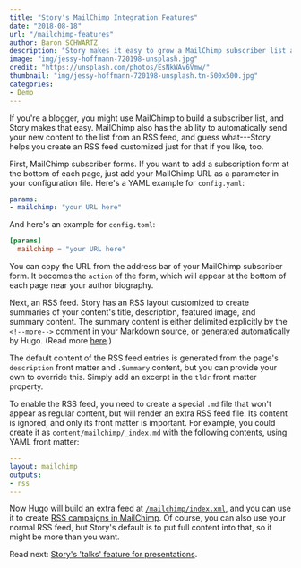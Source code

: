 ```yaml
---
title: "Story's MailChimp Integration Features"
date: "2018-08-18"
url: "/mailchimp-features"
author: Baron SCHWARTZ
description: "Story makes it easy to grow a MailChimp subscriber list and send beautifully formatted emails to them automatically."
image: "img/jessy-hoffmann-720198-unsplash.jpg"
credit: "https://unsplash.com/photos/EsNkWAv6Vmw/"
thumbnail: "img/jessy-hoffmann-720198-unsplash.tn-500x500.jpg"
categories:
- Demo
---
```

If you're a blogger, you might use MailChimp to build a subscriber list, and
Story makes that easy. MailChimp also has the ability to automatically send your
new content to the list from an RSS feed, and guess what---Story helps you
create an RSS feed customized just for that if you like, too.
<!--more-->

First, MailChimp subscriber forms. If you want to add a subscription form at the
bottom of each page, just add your MailChimp URL as a parameter in your
configuration file. Here's a YAML example for `config.yaml`:

```yaml
params:
- mailchimp: "your URL here"
```

And here's an example for `config.toml`:

```toml
[params]
  mailchimp = "your URL here"
```

You can copy the URL from the address bar of your MailChimp subscriber form. It
becomes the `action` of the form, which will appear at the bottom of each page
near your author biography.

Next, an RSS feed. Story has an RSS layout customized to create summaries of
your content's title, description, featured image, and summary content. The
summary content is either delimited explicitly by the `<!--more-->` comment in
your Markdown source, or generated automatically by Hugo. (Read more
[here](https://gohugo.io/content-management/summaries/).)

The default content of the RSS feed entries is generated from the page's
`description` front matter and `.Summary` content, but you can provide your own
to override this.  Simply add an excerpt in the `tldr` front matter property.

To enable the RSS feed, you need to create a special `.md` file that won't
appear as regular content, but will render an extra RSS feed file. Its content
is ignored, and only its front matter is important. For example, you could
create it as `content/mailchimp/_index.md` with the following contents, using YAML
front matter:

```yaml
---
layout: mailchimp
outputs:
- rss
---
```

Now Hugo will build an extra feed at
[`/mailchimp/index.xml`](/mailchimp/index.xml), and you can use it to create
[RSS campaigns in
MailChimp](https://mailchimp.com/help/share-your-blog-posts-with-mailchimp/). Of
course, you can also use your normal RSS feed, but Story's default is to put
full content into that, so it might be more than you want.

Read next: [Story's 'talks' feature for presentations](/talks/adirondack/).
